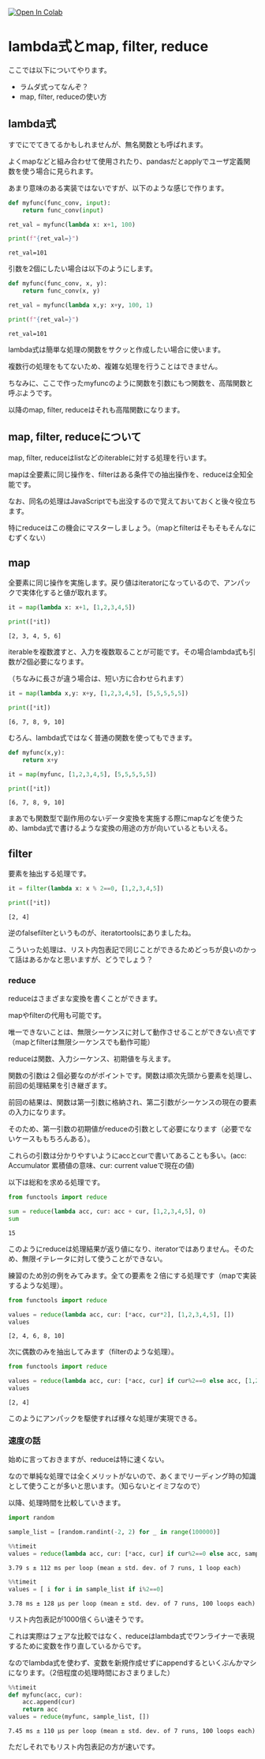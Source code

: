 <a href="https://colab.research.google.com/github/cm-nakamura-shogo/python-training/blob/master/doc/lecture/lambda/README.ipynb" target="_parent"><img src="https://colab.research.google.com/assets/colab-badge.svg" alt="Open In Colab"/></a>

# lambda式とmap, filter, reduce

ここでは以下についてやります。

- ラムダ式ってなんぞ？
- map, filter, reduceの使い方

## lambda式

すでにでてきてるかもしれませんが、無名関数とも呼ばれます。

よくmapなどと組み合わせて使用されたり、pandasだとapplyでユーザ定義関数を使う場合に見られます。

あまり意味のある実装ではないですが、以下のような感じで作ります。


```python
def myfunc(func_conv, input):
    return func_conv(input)

ret_val = myfunc(lambda x: x+1, 100)

print(f"{ret_val=}")
```

    ret_val=101
    

引数を2個にしたい場合は以下のようにします。


```python
def myfunc(func_conv, x, y):
    return func_conv(x, y)

ret_val = myfunc(lambda x,y: x+y, 100, 1)

print(f"{ret_val=}")
```

    ret_val=101
    

lambda式は簡単な処理の関数をサクッと作成したい場合に使います。

複数行の処理をもてないため、複雑な処理を行うことはできません。

ちなみに、ここで作ったmyfuncのように関数を引数にもつ関数を、高階関数と呼ぶようです。

以降のmap, filter, reduceはそれも高階関数になります。

## map, filter, reduceについて

map, filter, reduceはlistなどのiterableに対する処理を行います。

mapは全要素に同じ操作を、filterはある条件での抽出操作を、reduceは全知全能です。

なお、同名の処理はJavaScriptでも出没するので覚えておいておくと後々役立ちます。

特にreduceはこの機会にマスターしましょう。（mapとfilterはそもそもそんなにむずくない）

## map

全要素に同じ操作を実施します。戻り値はiteratorになっているので、アンパックで実体化すると値が取れます。


```python
it = map(lambda x: x+1, [1,2,3,4,5])

print([*it])
```

    [2, 3, 4, 5, 6]
    

iterableを複数渡すと、入力を複数取ることが可能です。その場合lambda式も引数が2個必要になります。

（ちなみに長さが違う場合は、短い方に合わせられます）


```python
it = map(lambda x,y: x+y, [1,2,3,4,5], [5,5,5,5,5])

print([*it])
```

    [6, 7, 8, 9, 10]
    

むろん、lambda式ではなく普通の関数を使ってもできます。


```python
def myfunc(x,y):
    return x+y

it = map(myfunc, [1,2,3,4,5], [5,5,5,5,5])

print([*it])
```

    [6, 7, 8, 9, 10]
    

まあでも関数型で副作用のないデータ変換を実施する際にmapなどを使うため、lambda式で書けるような変換の用途の方が向いているともいえる。

## filter

要素を抽出する処理です。


```python
it = filter(lambda x: x % 2==0, [1,2,3,4,5])

print([*it])
```

    [2, 4]
    

逆のfalsefilterというものが、iteratortoolsにありましたね。

こういった処理は、リスト内包表記で同じことができるためどっちが良いのかって話はあるかなと思いますが、どうでしょう？

### reduce

reduceはさまざまな変換を書くことができます。

mapやfilterの代用も可能です。

唯一できないことは、無限シーケンスに対して動作させることができない点です（mapとfilterは無限シーケンスでも動作可能）

reduceは関数、入力シーケンス、初期値を与えます。

関数の引数は２個必要なのがポイントです。関数は順次先頭から要素を処理し、前回の処理結果を引き継ぎます。

前回の結果は、関数は第一引数に格納され、第二引数がシーケンスの現在の要素の入力になります。

そのため、第一引数の初期値がreduceの引数として必要になります（必要でないケースももちろんある）。

これらの引数は分かりやすいようにaccとcurで書いてあることも多い。(acc: Accumulator 累積値の意味、cur: current valueで現在の値)

以下は総和を求める処理です。


```python
from functools import reduce

sum = reduce(lambda acc, cur: acc + cur, [1,2,3,4,5], 0)
sum
```




    15



このようにreduceは処理結果が返り値になり、iteratorではありません。そのため、無限イテレータに対して使うことができない。

練習のため別の例をみてみます。全ての要素を２倍にする処理です（mapで実装するような処理）。


```python
from functools import reduce

values = reduce(lambda acc, cur: [*acc, cur*2], [1,2,3,4,5], [])
values
```




    [2, 4, 6, 8, 10]



次に偶数のみを抽出してみます（filterのような処理）。


```python
from functools import reduce

values = reduce(lambda acc, cur: [*acc, cur] if cur%2==0 else acc, [1,2,3,4,5], [])
values
```




    [2, 4]



このようにアンパックを駆使すれば様々な処理が実現できる。

### 速度の話

始めに言っておきますが、reduceは特に速くない。

なので単純な処理では全くメリットがないので、あくまでリーディング時の知識として使うことが多いと思います。（知らないとイミフなので）

以降、処理時間を比較していきます。


```python
import random

sample_list = [random.randint(-2, 2) for _ in range(100000)]
```


```python
%%timeit
values = reduce(lambda acc, cur: [*acc, cur] if cur%2==0 else acc, sample_list, [])
```

    3.79 s ± 112 ms per loop (mean ± std. dev. of 7 runs, 1 loop each)
    


```python
%%timeit
values = [ i for i in sample_list if i%2==0]
```

    3.78 ms ± 128 µs per loop (mean ± std. dev. of 7 runs, 100 loops each)
    

リスト内包表記が1000倍くらい速そうです。

これは実際はフェアな比較ではなく、reduceはlambda式でワンライナーで表現するために変数を作り直しているからです。

なのでlambda式を使わず、変数を新規作成せずにappendするといくぶんかマシになります。（2倍程度の処理時間におさまりました）


```python
%%timeit
def myfunc(acc, cur):
    acc.append(cur)
    return acc
values = reduce(myfunc, sample_list, [])
```

    7.45 ms ± 110 µs per loop (mean ± std. dev. of 7 runs, 100 loops each)
    

ただしそれでもリスト内包表記の方が速いです。

